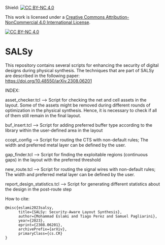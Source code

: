 Shield: [![CC BY-NC 4.0][cc-by-nc-shield]][cc-by-nc]

This work is licensed under a
[Creative Commons Attribution-NonCommercial 4.0 International License][cc-by-nc].

[![CC BY-NC 4.0][cc-by-nc-image]][cc-by-nc]

[cc-by-nc]: https://creativecommons.org/licenses/by-nc/4.0/
[cc-by-nc-image]: https://licensebuttons.net/l/by-nc/4.0/88x31.png
[cc-by-nc-shield]: https://img.shields.io/badge/License-CC%20BY--NC%204.0-lightgrey.svg

# SALSy
This repository contains several scripts for enhancing the security of digital designs during physical synthesis. The techniques that are part of SALSy are described in the following paper: https://doi.org/10.48550/arXiv.2308.06201

INDEX:

asset_checker.tcl --> Script for checking the net and cell assets in the layout. Some of the assets might be removed during different rounds of optimization in the physical synthesis. Hence, it is necessary to check if all of them still remain in the final layout.

buf_insert.tcl --> Script for adding preferred buffer type according to the library within the user-defined area in the layout

ccopt_config --> Script for routing the CTS with non-default rules; The width and preferred metal layer can be defined by the user.

gap_finder.tcl --> Script for finding the exploitable regions (continuous gaps) in the layout with the preferred threshold

new_route.tcl --> Script for routing the signal wires with non-default rules; The width and preferred metal layer can be defined by the user.

report_design_statistics.tcl --> Script for generating different statistics about the design in the post-route step

How to cite:

```
@misc{eslami2023salsy,
      title={SALSy: Security-Aware Layout Synthesis}, 
      author={Mohammad Eslami and Tiago Perez and Samuel Pagliarini},
      year={2023},
      eprint={2308.06201},
      archivePrefix={arXiv},
      primaryClass={cs.CR}
}
```

